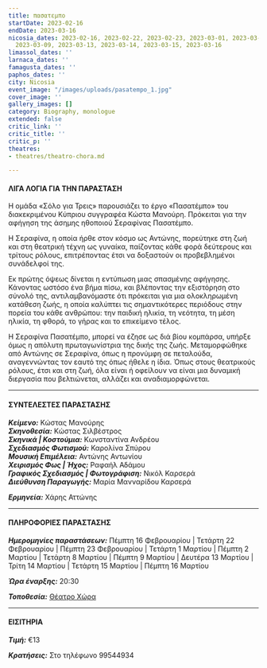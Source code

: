 ```yaml
---
title: πασατεμπο
startDate: 2023-02-16
endDate: 2023-03-16
nicosia_dates: 2023-02-16, 2023-02-22, 2023-02-23, 2023-03-01, 2023-03-02, 2023-03-08,
  2023-03-09, 2023-03-13, 2023-03-14, 2023-03-15, 2023-03-16
limassol_dates: ''
larnaca_dates: ''
famagusta_dates: ''
paphos_dates: ''
city: Nicosia
event_image: "/images/uploads/pasatempo_1.jpg"
cover_image: ''
gallery_images: []
category: Biography, monologue
extended: false
critic_link: ''
critic_title: ''
critic_p: ''
theatres:
- theatres/theatro-chora.md

---
```

#### ΛΙΓΑ ΛΟΓΙΑ ΓΙΑ ΤΗΝ ΠΑΡΑΣΤΑΣΗ

Η ομάδα «Σόλο για Τρεις» παρουσιάζει το έργο «Πασατέμπο» του διακεκριμένου Κύπριου συγγραφέα Κώστα Μανούρη. Πρόκειται για την αφήγηση της άσημης ηθοποιού Σεραφίνας Πασατέμπο.

Η Σεραφίνα, η οποία ήρθε στον κόσμο ως Αντώνης, πορεύτηκε στη ζωή και στη θεατρική τέχνη ως γυναίκα, παίζοντας κάθε φορά δεύτερους και τρίτους ρόλους, επιτρέποντας έτσι να δοξαστούν οι προβεβλημένοι συνάδελφοί της.

Εκ πρώτης όψεως δίνεται η εντύπωση μιας σπασμένης αφήγησης. Κάνοντας ωστόσο ένα βήμα πίσω, και βλέποντας την εξιστόρηση στο σύνολό της, αντιλαμβανόμαστε ότι πρόκειται για μια ολοκληρωμένη κατάθεση ζωής, η οποία καλύπτει τις σημαντικότερες περιόδους στην πορεία του κάθε ανθρώπου: την παιδική ηλικία, τη νεότητα, τη μέση ηλικία, τη φθορά, το γήρας και το επικείμενο τέλος.

Η Σεραφίνα Πασατέμπο, μπορεί να έζησε ως διά βίου κομπάρσα, υπήρξε όμως η απόλυτη πρωταγωνίστρια της δικής της ζωής. Μεταμορφώθηκε από Αντώνης σε Σεραφίνα, όπως η προνύμφη σε πεταλούδα, αναγεννώντας τον εαυτό της όπως ήθελε η ίδια. Όπως στους θεατρικούς ρόλους, έτσι και στη ζωή, όλα είναι ή οφείλουν να είναι μια δυναμική διεργασία που βελτιώνεται, αλλάζει και αναδιαμορφώνεται.

***

#### ΣΥΝΤΕΛΕΣΤΕΣ ΠΑΡΑΣΤΑΣΗΣ

**_Κείμενο:_** Κώστας Μανούρης  
**_Σκηνοθεσία:_** Κώστας Σιλβέστρος  
**_Σκηνικά | Κοστούμια:_** Κωνσταντίνα Ανδρέου  
**_Σχεδιασμός Φωτισμού:_** Καρολίνα Σπύρου  
**_Μουσική Επιμέλεια:_** Αντώνης Αντωνίου  
**_Χειρισμός Φως | Ήχος:_** Ραφαήλ Αδάμου  
**_Γραφικός Σχεδιασμός | Φωτογράφιση:_** Νικόλ Καρσερά  
**_Διεύθυνση Παραγωγής:_** Μαρία Μανναρίδου Καρσερά

**_Ερμηνεία:_** Χάρης Αττώνης

***

#### ΠΛΗΡΟΦΟΡΙΕΣ ΠΑΡΑΣΤΑΣΗΣ

**_Ημερομηνίες παραστάσεων:_** Πέμπτη 16 Φεβρουαρίου | Τετάρτη 22 Φεβρουαρίου | Πέμπτη 23 Φεβρουαρίου | Τετάρτη 1 Μαρτίου | Πέμπτη 2 Μαρτίου | Τετάρτη 8 Μαρτίου | Πέμπτη 9 Μαρτίου | Δευτέρα 13 Μαρτίου | Τρίτη 14 Μαρτίου | Τετάρτη 15 Μαρτίου | Πέμπτη 16 Μαρτίου

**_Ώρα έναρξης:_** 20:30

**_Τοποθεσία:_** [Θέατρο Χώρα](?#map)

***

#### ΕΙΣΙΤΗΡΙΑ

**_Τιμή:_** €13

**_Κρατήσεις:_** Στο τηλέφωνο 99544934